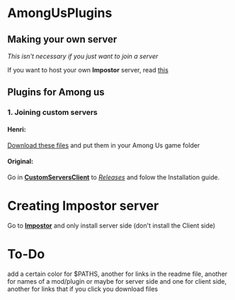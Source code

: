 # AmongUsPlugins

## Making your own server
*This isn't necessary if you just want to join a server*

If you want to host your own **Impostor** server, read [this](#Creating-Impostor-server)

## Plugins for Among us
### 1. Joining custom servers
  #### Henri:
  [Download these files](https://github.com/HenriBails/AmongUsPlugins/releases/download/0.1/CustomClientServer.zip) and put them in your Among Us game folder

  #### Original:
  Go in [**CustomServersClient**](https://github.com/andruzzzhka/CustomServersClient) to [*Releases*](https://github.com/andruzzzhka/CustomServersClient/releases/tag/1.3.0) and folow the Installation guide. 


# Creating Impostor server
 Go to [**Impostor**](https://github.com/Impostor/Impostor/wiki/Running-the-server) and only install server side (don't install the Client side)


 # To-Do
add a certain color for $PATHS, another for links in the readme file, another for names of a mod/plugin or maybe for server side and one for client side, another for links that if you click you download files